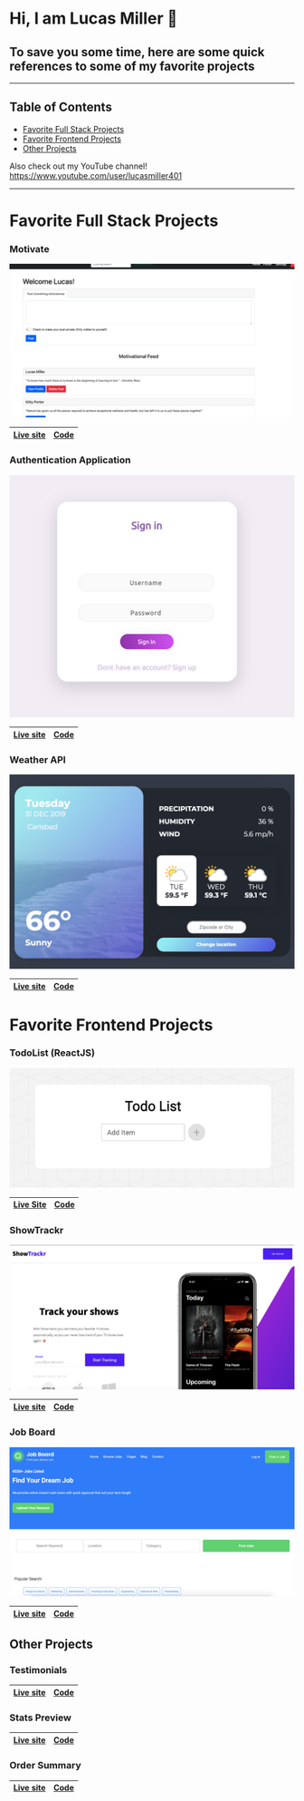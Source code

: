 # Hi, I am Lucas Miller :wave:

## To save you some time, here are some quick references to some of my favorite projects

---

## Table of Contents

- [Favorite Full Stack Projects](#favorite-full-stack-projects)
- [Favorite Frontend Projects](#favorite-frontend-Projects)
- [Other Projects](#other-projects)
<!-- - [Games](#Games)  COMING SOON!!-->


Also check out my YouTube channel! https://www.youtube.com/user/lucasmiller401

---

# Favorite Full Stack Projects

### Motivate 

![image](https://github.com/Lucas171/MotivateApp/blob/master/Screen%20Shot%202022-10-23%20at%2012.00.32%20AM.png?raw=true)

| [Live site](https://motivate-app.herokuapp.com/) | [Code](https://github.com/Lucas171/MotivateApp) |
| :------------------------------------------------------: | :---------------------------------------: |


### Authentication Application

![image](https://github.com/Lucas171/login/blob/master/loginImage.png?raw=true)

| [Live site](https://authentication-app21.herokuapp.com/) | [Code](https://github.com/Lucas171/login) |
| :------------------------------------------------------: | :---------------------------------------: |


### Weather API

![image](https://github.com/Lucas171/APIWeather/raw/master/screenshot.png)

| [Live site](https://weatherapi23.herokuapp.com/) | [Code](https://github.com/Lucas171/APIWeather) |
| :------------------------------------------------------: | :--------------------------------------------: |


# Favorite Frontend Projects

### TodoList (ReactJS)

![image](https://github.com/Lucas171/react-todolist/blob/gh-pages/Screen%20Shot%202022-10-19%20at%2010.23.02%20PM.png?raw=true)

| <a href="https://lucas171.github.io/react-todolist/" target="_blank">Live Site</a>| [Code](https://github.com/Lucas171/react-todolist) |
| :------------------------------------------------------: | :---------------------------------------: |

### ShowTrackr

![image](https://github.com/Lucas171/ShowTrackr/raw/master/images/screenshot.png)

| [Live site](https://lucas171.github.io/ShowTrackr/) | [Code](https://github.com/Lucas171/ShowTrackr) |
| :-------------------------------------------------: | :--------------------------------------------: |


### Job Board

![image](https://github.com/Lucas171/JobBoard/raw/master/images/JobBoard.png)

| [Live site](https://lucas171.github.io/JobBoard/) | [Code](https://github.com/Lucas171/JobBoard) |
| :-----------------------------------------------: | :------------------------------------------: |


## Other Projects
### Testimonials
| [Live site](https://lucas171.github.io/testimonials/) | [Code](https://github.com/Lucas171/testimonials) |
| :-----------------------------------------------: | :------------------------------------------: |

### Stats Preview
| [Live site](https://lucas171.github.io/StatsPreview/) | [Code](https://github.com/Lucas171/StatsPreview) |
| :-----------------------------------------------: | :------------------------------------------: |

### Order Summary
| [Live site](https://lucas171.github.io/OrderSummary/) | [Code](https://github.com/Lucas171/OrderSummary) |
| :-----------------------------------------------: | :------------------------------------------: |
